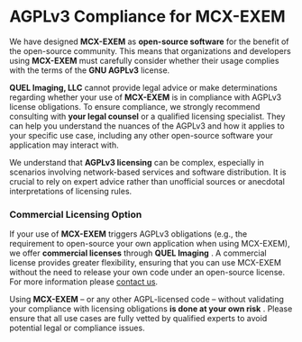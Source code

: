 # **AGPLv3 Compliance for MCX-EXEM**

We have designed **MCX-EXEM** as **open-source software** for the benefit of the open-source community. This means that organizations and developers using **MCX-EXEM** must carefully consider whether their usage complies with the terms of the **GNU AGPLv3** license.

**QUEL Imaging, LLC** cannot provide legal advice or make determinations regarding whether your use of **MCX-EXEM** is in compliance with AGPLv3 license obligations. To ensure compliance, we strongly recommend consulting with **your legal counsel** or a qualified licensing specialist. They can help you understand the nuances of the AGPLv3 and how it applies to your specific use case, including any other open-source software your application may interact with.

We understand that **AGPLv3 licensing** can be complex, especially in scenarios involving network-based services and software distribution. It is crucial to rely on expert advice rather than unofficial sources or anecdotal interpretations of licensing rules.

### **Commercial Licensing Option**

If your use of **MCX-EXEM** triggers AGPLv3 obligations (e.g., the requirement to open-source your own application when using MCX-EXEM), we offer **commercial licenses** through  **QUEL Imaging** . A commercial license provides greater flexibility, ensuring that you can use MCX-EXEM without the need to release your own code under an open-source license. For more information please [contact us](https://shop.quelimaging.com/resources/#contact).

Using **MCX-EXEM** – or any other AGPL-licensed code – without validating your compliance with licensing obligations  **is done at your own risk** . Please ensure that all use cases are fully vetted by qualified experts to avoid potential legal or compliance issues.